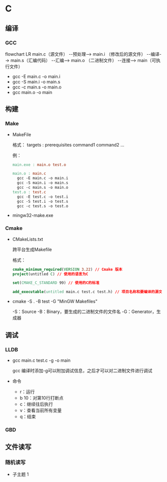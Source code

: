 # C

## 编译

### GCC

flowchart LR
	main.c（源文件） --预处理--> main.i （修改后的源文件） --编译-->  main.s（汇编代码） --汇编--> main.o （二进制文件） --连接--> main（可执行文件）

- gcc -E main.c -o main.i
- gcc -S main.i -o main.s
- gcc -c main.s -o main.o
- gcc main.o -o main


## 构建

### Make

- MakeFile

  格式：
  targets : prerequisites
  	command1
  	command2
  	...
  
  例：
  ```Makefile
  main.exe : main.o test.o
  
  main.o : main.c
  	gcc -E main.c -o main.i
  	gcc -S main.i -o main.s
  	gcc -c main.s -o main.o
  test.o : test.c
  	gcc -E test.c -o test.i
  	gcc -S test.i -o test.s
  	gcc -c test.s -o test.o
  ```
  
- mingw32-make.exe

### Cmake

- CMakeLists.txt

  跨平台生成Makefile
  
  格式：
  ```CMake
  cmake_minimum_required(VERSION 3.22) // Cmake 版本
  project(untitled C) // 使用的语言为C
  
  set(CMAKE_C_STANDARD 99) // 使用的C的标准
  
  add_executable(untitled main.c test.c test.h) // 项目名称和要编译的源文件列表
  ```
  
- cmake -S . -B test -G "MinGW Makefiles"

  -S：Source
  -B：Binary，要生成的二进制文件的文件名
  -G：Generator，生成器
  
  

## 调试

### LLDB

- gcc main.c test.c -g -o main

  gcc 编译时添加-g可以附加调试信息，之后才可以对二进制文件进行调试
  
  
- 命令

	- r：运行
	- b 10：对第10行打断点
	- c：继续往后执行
	- v：查看当前所有变量
	- q：结束

### GBD

## 文件读写

### 随机读写

- 子主题 1

